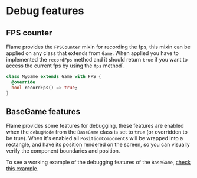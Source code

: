 # Debug features

## FPS counter

Flame provides the `FPSCounter` mixin for recording the fps, this mixin can be applied on any class that extends from `Game`. When applied you have to implemented the `recordFps` method and it should return `true` if you want to access the current fps by using the `fps` method`.

```dart
class MyGame extends Game with FPS {
  @override
  bool recordFps() => true;
}
```

## BaseGame features

Flame provides some features for debugging, these features are enabled when the `debugMode` from the `BaseGame` class is set to `true` (or overridden to be true).
When it's enabled all `PositionComponent`s will be wrapped into a rectangle, and have its position rendered on the screen, so you can visually verify the component boundaries and position.

To see a working example of the debugging features of the `BaseGame`, [check this example](/doc/examples/debug).
